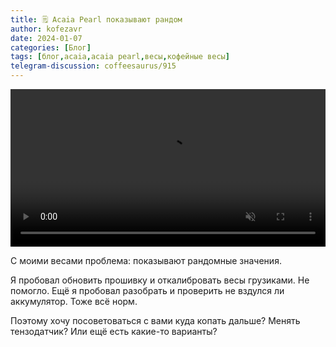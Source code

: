 ```yaml
---
title: 🗒 Acaia Pearl показывают рандом
author: kofezavr
date: 2024-01-07
categories: [Блог]
tags: [блог,acaia,acaia pearl,весы,кофейные весы]
telegram-discussion: coffeesaurus/915
--- 
```

<video width="100%" preload="auto" muted controls>
    <source src="/assets/img/posts/24/01/acaia-pearl.mov" type="video/mp4"/>
</video>

С моими весами проблема: показывают рандомные значения. 

Я пробовал обновить прошивку и откалибровать весы грузиками. Не помогло. Ещё я пробовал разобрать и проверить не вздулся ли аккумулятор. Тоже всё норм.

Поэтому хочу посоветоваться с вами куда копать дальше? Менять тензодатчик? Или ещё есть какие-то варианты?